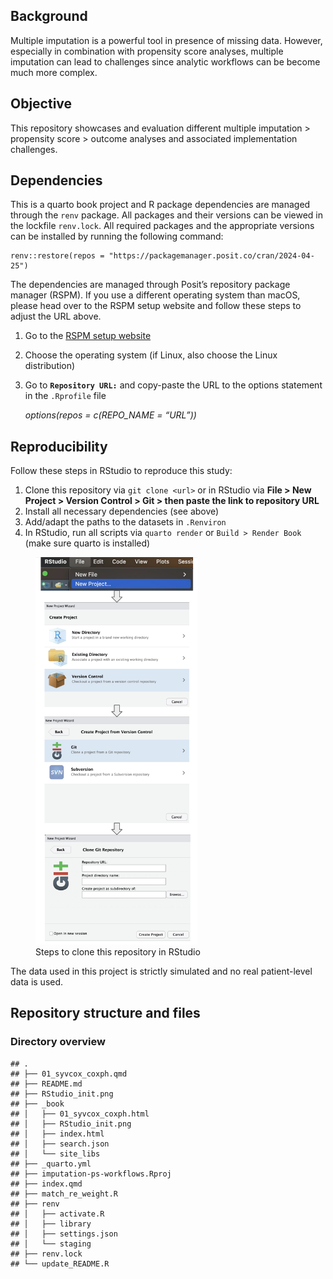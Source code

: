 ## Background

Multiple imputation is a powerful tool in presence of missing data.
However, especially in combination with propensity score analyses,
multiple imputation can lead to challenges since analytic workflows can
be become much more complex.

## Objective

This repository showcases and evaluation different multiple imputation
&gt; propensity score &gt; outcome analyses and associated
implementation challenges.

## Dependencies

This is a quarto book project and R package dependencies are managed
through the `renv` package. All packages and their versions can be
viewed in the lockfile `renv.lock`. All required packages and the
appropriate versions can be installed by running the following command:

    renv::restore(repos = "https://packagemanager.posit.co/cran/2024-04-25")

The dependencies are managed through Posit’s repository package manager
(RSPM). If you use a different operating system than macOS, please head
over to the RSPM setup website and follow these steps to adjust the URL
above.

1.  Go to the [RSPM setup
    website](https://packagemanager.posit.co/client/#/repos/cran/setup?distribution=redhat-9)

2.  Choose the operating system (if Linux, also choose the Linux
    distribution)

3.  Go to **`Repository URL:`** and copy-paste the URL to the options
    statement in the `.Rprofile` file

    *options(repos = c(REPO\_NAME = “URL”))*

## Reproducibility

Follow these steps in RStudio to reproduce this study:

1.  Clone this repository via `git clone <url>` or in RStudio via **File
    &gt; New Project &gt; Version Control &gt; Git &gt; then paste the
    link to repository URL**
2.  Install all necessary dependencies (see above)
3.  Add/adapt the paths to the datasets in `.Renviron`
4.  In RStudio, run all scripts via `quarto render` or
    `Build > Render Book` (make sure quarto is installed)

<figure>
<img src="RStudio_init.png" data-fig-align="center" width="259"
alt="Steps to clone this repository in RStudio" />
<figcaption aria-hidden="true">Steps to clone this repository in
RStudio</figcaption>
</figure>

The data used in this project is strictly simulated and no real
patient-level data is used.

## Repository structure and files

### Directory overview

    ## .
    ## ├── 01_syvcox_coxph.qmd
    ## ├── README.md
    ## ├── RStudio_init.png
    ## ├── _book
    ## │   ├── 01_syvcox_coxph.html
    ## │   ├── RStudio_init.png
    ## │   ├── index.html
    ## │   ├── search.json
    ## │   └── site_libs
    ## ├── _quarto.yml
    ## ├── imputation-ps-workflows.Rproj
    ## ├── index.qmd
    ## ├── match_re_weight.R
    ## ├── renv
    ## │   ├── activate.R
    ## │   ├── library
    ## │   ├── settings.json
    ## │   └── staging
    ## ├── renv.lock
    ## └── update_README.R
